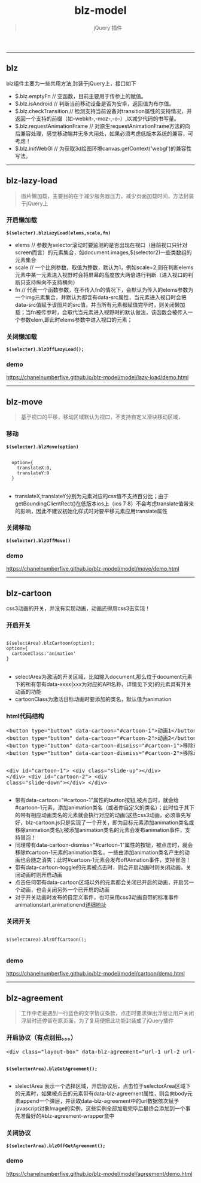 <header>
<h1>blz-model</h1>
<p><blockquote>jQuery 插件</blockquote></p>
</header>
<hr>
<section>
<h2>blz</h2>
<p>blz组件主要为一些共用方法,封装于jQuery上，接口如下</p>
<ul>
<li>$.blz.emptyFn   // 空函数，目前主要用于传参上的赋值。</li>
<li>$.blz.isAndroid   // 判断当前移动设备是否为安卓，返回值为布尔值。</li>
<li>$.blz.checkTransition   // 检测支持当前设备对transition属性的支持情况，并返回一个支持的前缀（如-webkit-,-moz-,-o-）,以减少代码的书写量。</li>
<li>$.blz.requestAnimationFrame   // 对原生requestAnimationFrame方法的向后兼容处理，感觉移动端并无多大用处，如果必须考虑低版本系统的兼容，可考虑！</li>
<li>$.blz.initWebGl   // 为获取3d绘图环境canvas.getContext('webgl')的兼容性写法。</li>
</ul>
</section>
<hr>
<section>
<h2>blz-lazy-load</h2>
<p><blockquote>图片懒加载，主要目的在于减少服务器压力，减少页面加载时间，方法封装于jQuery上</blockquote></p>
<section>
<h3>开启懒加载</h3>
<pre><strong><code>$(selector).blzLazyLoad(elems,scale,fn)</code></strong></pre>
<ul>
<li>elems   // 参数为selector滚动时要监测的是否出现在视口（目前视口只针对screen而言）的元素集合，如document.images,$(selector2)一些类数组的元素集合</li>
<li>scale   // 一个比例参数，取值为整数，默认为1，例如scale=2;则在判断elems元素中某一元素进入视野时会将屏幕的高度放大两倍进行判断（进入视口的判断只支持纵向不支持横向）</li>
<li>fn   // 代表一个函数参数，在不传入fn的情况下，会默认为传入的elems参数为一个img元素集合，并默认为都含有data-src属性，当元素进入视口时会把data-src值赋予该图片的src值，并当所有元素都赋值完毕时，则关闭懒加载；当fn被传参时，会取代当元素进入视野时的默认做法，该函数会被传入一个参数elem,即此时elems参数中进入视口的元素；</li>
</ul>
</section>
<section>
<section>
<h3>关闭懒加载</h3>
<pre><strong><code>$(selector).blzOffLazyLoad();</code></strong></pre>
</section>
<section>
<h3>demo</h3>
<p><a href="https://chanelnumberfive.github.io/blz-model/model/lazy-load/demo.html">https://chanelnumberfive.github.io/blz-model/model/lazy-load/demo.html</a></p>
</section>
</section>
</section>
<hr>
<section>
<h2>blz-move</h2>
<p><blockquote>基于视口的平移，移动区域默认为视口，不支持自定义滑块移动区域，</blockquote></p>
<section>
<h3>移动</h3>
<pre><strong><code>$(selector).blzMove(option)</code></strong></pre>
<pre>
<code>
  option={
    translateX:0,
    translateY:0
  }
</code>
</pre>
<ul>
<li>translateX,translateY分别为元素对应的css值不支持百分比；由于getBoundingClientRect()在低版本ios上（ios 7 8）不会考虑translate值带来的影响，因此不建议初始化样式时对要平移元素应用translate属性</li>
</ul>
</section>
<section>
<section>
<h3>关闭移动</h3>
<pre><strong><code>$(selector).blzOffMove()</code></strong></pre>
</section>
<section>
<section>
<h3>demo</h3>
<p><a href="https://chanelnumberfive.github.io/blz-model/model/move/demo.html">https://chanelnumberfive.github.io/blz-model/model/move/demo.html</a></p>
</section>
</section>
</section>
<hr>
<section>
<h2>blz-cartoon</h2>
<p>css3动画的开关，并没有实现动画，动画还得用css3去实现！</p>
<section>
<h3>开启开关</h3>
<pre>
<code>
$(selectArea).blzCartoon(option);
option={
  cartoonClass:'animation'
}
</code>
</pre>
<ul>
<li>selectArea为激活的开关区域，比如输入document,那么位于document元素下的所有带有data-xxxx(xxx为对应的API名称，详情见下文)的元素具有开关动画的功能</li>
<li>cartoonClass为激活目标动画时要添加的类名，默认值为animation</li>
</ul>
</section>
<section>
<h3>html代码结构</h3>
<pre>
&lt;button type="button" data-cartoon="#cartoon-1"&gt;动画1&lt;/button&gt;
&lt;button type="button" data-cartoon="#cartoon-2"&gt;动画2&lt;/button&gt;
&lt;button type="button" data-cartoon-dismiss="#cartoon-1"&gt;移除动画1&lt;/button&gt;
&lt;button type="button" data-cartoon-dismiss="#cartoon-2"&gt;移除动画2&lt;/button&gt;

&lt;div id="cartoon-1"&gt;
	&lt;div class="slide-up"&gt;&lt;/div&gt;
&lt;/div&gt;
&lt;div id="cartoon-2"&gt;
	&lt;div class="slide-down"&gt;&lt;/div&gt;
&lt;/div&gt;
</pre>
<ul>
<li>带有data-cartoon="#cartoon-1"属性的button按钮,被点击时，就会给#cartoon-1元素，添加animation类名（或者你自定义的类名）；此时位于其下的带有相应动画类名的元素就会执行对应的动画(这些css3动画，必须事先写好，blz-cartoon.js只是实现了一个开关，即为目标元素添加animation类名或移除animation类名);被添加animation类名的元素会发布animation事件，支持冒泡！</li>
<li>同理带有data-cartoon-dismiss="#cartoon-1"属性的按钮，被点击时，就会移除#cartoon-1元素的animation类名，一些由添加animation类名产生的动画也会随之消失；此时#cartoon-1元素会发布offAimation事件，支持冒泡！</li>
<li>带有data-cartoon-toggle的元素被点击时，则会开启动画时则关闭动画，关闭动画时则开启动画</li>
<li>点击任何带有data-cartoon区域以外的元素都会关闭已开启的动画，开启另一个动画，也会关闭另外一个已开启的动画</li>
<li>对于开关动画时发布的自定义事件，也可采用css3动画自带的标准事件animationstart,animationend<a href="https://developer.mozilla.org/en-US/docs/Web/Events">详细地址</a></li>
</ul>
</section>
<section>
<h3>关闭开关</h3>
<pre>
<code>
$(selectArea).blzOffCartoon();
</code>
</pre>
</section>
<section>
<h3>demo</h3>
<p><a href="https://chanelnumberfive.github.io/blz-model/model/cartoon/demo.html">https://chanelnumberfive.github.io/blz-model/model/cartoon/demo.html</a></p>
</section>
</section>
<hr>
<section>
<h2>blz-agreement</h2>
<p><blockquote>工作中老是遇到一行蓝色的文字协议条款，点击时要求弹出浮层让用户关闭浮层时还停留在原页面，为了复用便把此功能封装成了jQuery插件</blockquote></p>
<section>
<h3>开启协议（有点别扭。。。）</h3>
<pre>&lt;div class="layout-box" data-blz-agreement="url-1 url-2 url-3"&gt;恋爱保险协议大学名录&lt;/div&gt;

<strong><code>$(selectorArea).blzGetAgreement();</code></strong></pre>
<ul>
<li>slelectArea 表示一个选择区域，开启协议后，点击位于selectorArea区域下的元素时，如果被点击的元素带有data-blz-agreement属性，则会向body元素append一个弹层，并读取data-blz-agreement中的url数据依次赋予javascript对象Image的实例，这些实例全部加载完毕后最终会添加到一个事先准备好的#blz-agreement-wrapper盒中</li>
</ul>
</section>
<section>
<h3>关闭协议</h3>
<pre><strong><code>$(selectorArea).blzOffGetAgreement();</code></strong></pre>
</section>
<section>
<h3>demo</h3>
<p><a href="https://chanelnumberfive.github.io/blz-model/model/agreement/demo.html">https://chanelnumberfive.github.io/blz-model/model/agreement/demo.html</a></p>
</section>
</section>

<section>
<h2></h2>
<p><blockquote></blockquote></p>
<section>
<h3></h3>
<pre><strong><code></code></strong></pre>
</section>
<section>
<section>
<h3></h3>
<pre><strong><code></code></strong></pre>
</section>
<section>
<h3></h3>
<p><a href="https://chanelnumberfive.github.io/blz-model/model/lazy-load/demo.html"></a></p>
</section>
</section>
</section>
